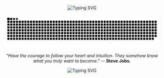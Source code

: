 <p align="center">
<img src=""> 
</p>

<p align="center">
  <img src="https://readme-typing-svg.herokuapp.com?size=24&color=458588&center=true&vCenter=true&width=600&lines=uStOoPiAs+GitHub+Profile!;Not+much+to+see+here.;" alt="Typing SVG" />
</p>

<div align="center">
  <img align="center" alt="Snake" src="assets/snake-dark.svg">
</div>

<p align="center">
<em>“Have the courage to follow your heart and intuition. They somehow know what you truly want to become.”</em> -- <strong>Steve Jobs.</strong>
</p>

<p align="center">
  <img src="https://readme-typing-svg.herokuapp.com?size=24&color=458588&center=true&vCenter=true&width=600&lines=Houdoe+en+Bedankt!;Thanks+for+stopping+bye+bye.;" alt="Typing SVG" />
</p>
<!--
Here are some ideas to get you started:

- 🔭 I’m currently working on ...
- 🌱 I’m currently learning ...
- 👯 I’m looking to collaborate on ...
- 🤔 I’m looking for help with ...
- 💬 Ask me about ...
- 📫 How to reach me: ...
- ⚡ Fun fact: ...
-->

